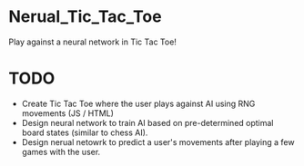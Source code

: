 # Nerual_Tic_Tac_Toe
Play against a neural network in Tic Tac Toe!


# TODO
- Create Tic Tac Toe where the user plays against AI using RNG movements (JS / HTML)
- Design neural network to train AI based on pre-determined optimal board states (similar to chess AI).
- Design nerual netowrk to predict a user's movements after playing a few games with the user.